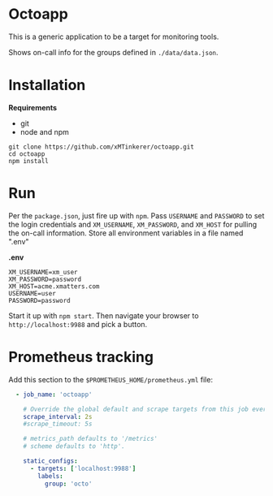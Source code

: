 # Octoapp
This is a generic application to be a target for monitoring tools. 

Shows on-call info for the groups defined in `./data/data.json`. 

# Installation
**Requirements**
* git
* node and npm

```
git clone https://github.com/xMTinkerer/octoapp.git
cd octoapp
npm install
```

# Run
Per the `package.json`, just fire up with `npm`. Pass `USERNAME` and `PASSWORD` to set the login credentials and `XM_USERNAME`, `XM_PASSWORD`, and `XM_HOST` for pulling the on-call information. Store all environment variables in a file named ".env"

**.env**
```
XM_USERNAME=xm_user
XM_PASSWORD=password
XM_HOST=acme.xmatters.com
USERNAME=user
PASSWORD=password
```

Start it up with `npm start`. Then navigate your browser to `http://localhost:9988` and pick a button. 

# Prometheus tracking
Add this section to the `$PROMETHEUS_HOME/prometheus.yml` file:

```yml
  - job_name: 'octoapp'

    # Override the global default and scrape targets from this job every 5 seconds.
    scrape_interval: 2s
    #scrape_timeout: 5s

    # metrics_path defaults to '/metrics'
    # scheme defaults to 'http'.

    static_configs:
      - targets: ['localhost:9988']
        labels: 
          group: 'octo'
```




